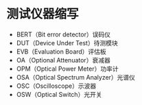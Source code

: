 # 测试仪器缩写
* BERT（Bit error detector）误码仪  
* DUT（Device Under Test）待测模块  
* EVB（Evaluation Board）评估板  
* OA（Optional Attenuator）衰减器  
* OPM（Optical Power Meter）功率计  
* OSA（Optical Spectrum Analyzer）光谱仪  
* OSC（Oscilloscope）示波器  
* OSW（Optical Switch）光开关  
